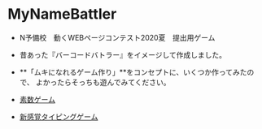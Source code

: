 # MyNameBattler
- N予備校　動くWEBページコンテスト2020夏　提出用ゲーム
- 昔あった『バーコードバトラー』をイメージして作成しました。

- **「ムキになれるゲーム作り」**をコンセプトに、いくつか作ってみたので、
よかったらそっちも遊んでみてください。

- [素数ゲーム](https://mtmtp.github.io/NumDivider/)
- [新感覚タイピングゲーム](https://mtmtp.github.io/TypingSniper/)
